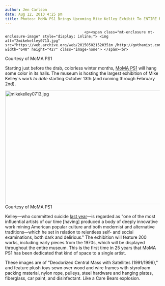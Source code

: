 ```yaml
---
author: Jen Carlson
date: Aug 12, 2013 4:25 pm
title: Photos: MoMA PS1 Brings Upcoming Mike Kelley Exhibit To ENTIRE Museum
---
```


	
										<p><span class="mt-enclosure mt-enclosure-image" style="display: inline;"> <img alt="2mikekelley0713.jpg" src="https://web.archive.org/web/20150502152035im_/http://gothamist.com/attachments/arts_jen/2mikekelley0713.jpg" width="640" height="427" class="image-none"> </span><br>
<span class="photo_caption">Courtesy of MoMA PS1</span></p>

<p>Starting just before the drab, colorless winter months, <a href="https://web.archive.org/web/20150502152035/http://momaps1.org/">MoMA PS1</a> will hang some color in its halls. The museum is hosting the largest exhibition of Mike Kelley&apos;s work <em>to date</em> starting October 13th (and running through February 2nd). </p>

<p><span class="mt-enclosure mt-enclosure-image" style="display: inline;"> <img alt="mikekelley0713.jpg" src="https://web.archive.org/web/20150502152035im_/http://gothamist.com/attachments/arts_jen/mikekelley0713.jpg" width="640" height="369" class="image-none"> </span><br>
<span class="photo_caption">Courtesy of MoMA PS1</span></p>

<p>Kelley&#x2014;who committed suicide <a href="https://web.archive.org/web/20150502152035/http://online.wsj.com/article/SB10001424127887324678604578340322829104276.html">last year</a>&#x2014;is regarded as &quot;one of the most influential artists of our time [having] produced a body of deeply innovative work mining American popular culture and both modernist and alternative traditions&#x2014;which he set in relation to relentless self- and social examinations, both dark and delirious.&quot; The exhibition will feature 200 works, including early pieces from the 1970s, which will be displayed throughout the entire museum. This is the first time in 25 years that MoMA PS1 has been dedicated that kind of space to a single artist.</p>

<p>These images are of &quot;Deodorized Central Mass with Satellites (1991/1999),&quot; and feature plush toys sewn over wood and wire frames with styrofoam packing material, nylon rope, pulleys, steel hardware and hanging plates, fiberglass, car paint, and disinfectant. Like a Care Bears explosion.</p>					
										
									
				